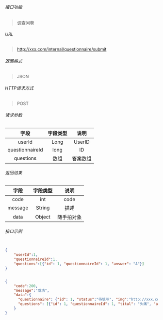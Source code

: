 ###### 接口功能

> 调查问卷

###### URL

> http://xxx.com/internal/questionnaire/submit

###### 返回格式

> JSON

###### HTTP请求方式

> POST

###### 请求参数
>
|字段|字段类型|说明|
| :-----: |  :-----: | :-----: |
|userId|Long|UserID|
|questionnaireId|long|ID|
|questions|数组|答案数组|

###### 返回结果
>
|字段|字段类型|说明|
| :-----: |  :-----: | :-----: |
|code|int|code|
|message|String|描述|
|data|Object|随手拍对象|

###### 接口示例

```JSON

{
    "userId":1, 
    "questionnaireId":1, 
    "questions":[{"id": 1, "questionnaireId": 1, "answer": "A"}]
}

```
>
```JSON

{
    "code":200, 
    "message":"成功", 
    "data":{
      "questionnaire": {"id": 1, "status":"待填写", "img":"http://xxx.com/3.jpg", "title":"央视聚焦！苏州这道“无形隔声墙”，巧治城市噪声污染", "date":"2022/04/12"},
      "questions": [{"id": 1, "questionnaireId": 1, "tital": "头痛", "answer": "","options": [{"questionId": 1, "Tag": "A", "name": "从无"}]}]
    }
}

```
